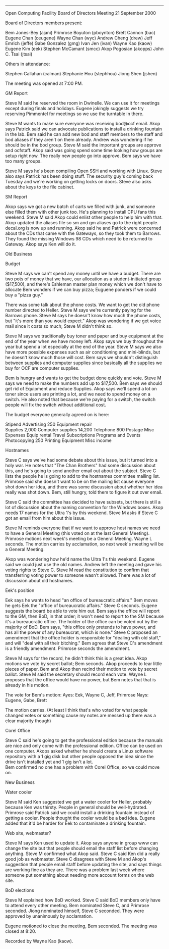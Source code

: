 --------------------------------------------------------------------------

Open Computing Facility
Board of Directors Meeting
21 September 2000

Board of Directors members present:

Bem Jones-Bey (ajani)
Primrose Boyuton (pboynton)
Brett Cannon (bac)
Eugene Chan (ceugene)
Wayne Chan (wyc)
Andrew Cheng (drew)
Jeff Emrich (jeffe)
Gabe Gonzalez (gmg)
Ivan Jen (ivan)
Wayne Kao (kaow)
Eugene Kim (eek)
Stephen McCamant (smcc)
Akop Pogosian (akopps)
John C. Tsai (jtsai)

Others in attendance:

Stephen Callahan (calman)
Stephanie Hou (stephhou)
Jiong Shen (jshen)

The meeting was opened at 7:00 PM.

GM Report

Steve M said he reserved the room in Dwinelle.  We can use it for
meetings except during finals and holidays.  Eugene jokingly suggests
we try reserving Pimmentel for meetings so we use the turntable in
there.

Steve M wants to make sure everyone was receiving bod@ocf email.  Akop
says Patrick said we can advocate publications to install a drinking
fountain in the lab.  Bem said he can add new bod and staff members to
the staff and bod aliases if they aren't on them already.  Andrew was
wondering if he should be in the bod group.  Steve M said the important
groups are approve and ocfstaff.  Akop said was going spend some time
looking how groups are setup right now.  The really new people go into
approve.  Bem says we have too many groups.

Steve M says he's been compiling Open SSH and working with Linux.
Steve also says Patrick has been doing stuff.  The security guy's
coming back Tuesday and we're working on getting locks on doors.  Steve
also asks about the keys to the file cabinet.

SM Report

Akop says we got a new batch of carts we filled with junk, and someone
else filled them with other junk too.  He's planning to install CPU
fans this weekend.  Steve M said Akop could enlist other people to help
him with that.  Akop updated the aliases file so sm and gm aliases go
to the right people.  decal.org is now up and running.  Akop said he
and Patrick were concerned about the CDs that came with the Gateways,
so they took them to Barrows.  They found the missing Windows 98 CDs 
which need to be returned to Gateway.  Akop says Ken will do it.

Old Business

Budget

Steve M says we can't spend any money until we have a budget.  There
are two pots of money that we have, our allocation as a
student-initiated group ($17,500), and there's Eshleman master plan
money which we don't have to allocate  Bem wonders if we can buy pizza;
Euguene ponders if we could buy a "pizza guy."

There was some talk about the phone costs.  We want to get the old
phone number directed to Heller.  Steve M says we're currently paying
for the Barrows phone.  Steve M says he doesn't know how much the phone
costs, but "it's more than you would expect."  Akop was wondering if we
get voice mail since it costs so much; Steve M didn't think so.

Steve M says we traditionally buy toner and paper and buy equipment at
the end of the year when we have money left.  Akop says we buy
throughout the year but spend a lot especially at the end of the year.
Steve M says we also have more possible expenses such as air
conditioning and mini-blinds, but he doesn't know much those will
cost.  Bem says we shouldn't distinguish between supplies and computer
supplies since basically all the supplies we buy for OCF are computer
supplies.

Bem is hungry and wants to get the budget done quickly and vote.  Steve
M says we need to make the numbers add up to $17,500.  Bem says we
should get rid of Equipment and reduce Supplies.  Akop says we'll spend
a lot on toner since users are printing a lot, and we need to spend
money on a switch.  He also noted that because we're paying for a
switch, the switch people will fix the switch without additional cost.

The budget everyone generally agreed on is here:

Stipend
Advertising	250
Equipment repair	
Supplies		2,000
Computer supplies	14,200
Telephone	800
Postage
Misc Expenses
Equip rental
Travel
Subscriptions
Programs and Events
Photocopying	250
Printing
Equipment
Misc income

Hostnames

Steve C says we've had some debate about this issue, but it turned into
a holy war.  He notes that "The Chan Brothers" had some discussion
about this, and he's going to send another email out about the
subject.  Steve C lists the people he is going to add to the hostnames
committee mailing list.  Primrose said she doesn't want to be on the
mailing list cause everyone shot down her idea, and there was some
discussion about whether her idea really was shot down.  Bem, still
hungry, told them to figure it out over email.

Steve C said the committee has decided to have subsets, but there is
still a lot of discussion about the naming convention for the Windows
boxes.  Akop needs 17 names for the Ultra 1's by this weekend.  Steve M
asks if Steve C got an email from him about this issue.

Steve M reminds everyone that if we want to approve host names we need
to have a General Meeting (this voted on at the last General Meeting).
Primrose motions next week's meeting be a General Meeting.  Wayne L
seconds.  The motion carries by acclamation, so next week's meeting
will be a General Meeting.

Akop was wondering how he'd name the Ultra 1's this weekend.  Eugene
said we could just use the old names.  Andrew left the meeting and gave
his voting rights to Steve C.  Steve M read the constitution to confirm
that transferring voting power to someone wasn't allowed.  There was a
lot of discussion about old hostnames.

Eek's position

Eek says he wants to head "an office of bureaucratic affairs."  Bem
moves he gets Eek the "office of bureaucratic affairs."  Steve C
seconds.  Eugene suggests the board be able to vote him out.  Bem says
the office will report to the GM, then BoD, in that order; it won't
need to report to the SM because it's a bureaucratic office.  The
holder of the office can be voted out by the majority of BoD.  Bem
says, "this office only pretends to have power, and has all the power
of any bureaucrat, which is none."  Steve C proposed an amendment that
the office holder is responsible for "dealing with old staff," and will
"deal with all their bitching."  Bem agrees that Steve C's amendment is
a friendly amendment.  Primrose seconds the amendment.

Steve M says for the record, he didn't think this is a great idea.
Akop motions we vote by secret ballot; Bem seconds.  Akop proceeds to
tear little pieces of paper.  Bem and Akop then recind their motion to
vote by secret ballot.  Steve M said the secretary should record each
vote.  Wayne L proposes that the office would have no power, but Bem
notes that that is already in his motion.

The vote for Bem's motion:  Ayes:  Eek, Wayne C, Jeff, Primrose Nays:
Eugene, Gabe, Brett

The motion carries.  (At least I think that's who voted for what people
changed votes or something cause my notes are messed up there was a
clear majority though)

Corel Office

Steve C said he's going to get the professional edition because the 
manuals are nice and only come with the professional edition.  Office 
can be used on one computer.  Akops asked whether he should create a 
Linux software repository with a 1 gig disk but other people opposed 
the idea since the drive isn't installed yet and 1 gig isn't a lot.  
Bem confirmed no one has a problem with Corel Office, so we could move 
on.

New Business

Water cooler

Steve M said Ken suggested we get a water cooler for Heller, probably
because Ken was thirsty.  People in general should be well-hydrated.
Primrose said Patrick said we could install a drinking fountain instead
of getting a cooler.  People thought the cooler would be a bad idea.
Eugene added that it'd be harder for Eek to contaminate a drinking
fountain.

Web site, webmaster?

Steve M says Ken used to update it.  Akop says anyone in group www can
change the site but that people should email the staff list before
changing anything.  Steve M confirmed what Akop said.  Steve C said Ken
did a really good job as webmaster.  Steve C disagrees with Steve M and
Akop's suggestion that people email staff before updating the site, and
says things are working fine as they are.  There was a problem last
week where someone put something about needing more account forms on
the web site.

BoD elections

Steve M explained how BoD worked.  Steve C said BoD members only have
to attend every other meeting.  Bem nominated Steve C, and Primrose
seconded.  Jiong nominated himself, Steve C seconded.  They were
approved by unanimously by acclamation.

Eugene motioned to close the meeting, Bem seconded.  The meeting was
closed at 8:20.

Recorded by Wayne Kao (kaow).
